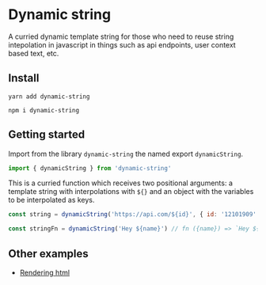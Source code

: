 # Dynamic string
A curried dynamic template string for those who need to reuse string intepolation in javascript in things such as api endpoints, user context based text, etc.

## Install

`yarn add dynamic-string`

`npm i dynamic-string`

## Getting started
Import from the library `dynamic-string` the named export `dynamicString`.
```js
import { dynamicString } from 'dynamic-string'
```
This is a curried function which receives two positional arguments: a template string with interpolations with `${}` and an object with the variables to be interpolated as keys. 


```js
const string = dynamicString('https://api.com/${id}', { id: '12101909' }) // https://api.com/12101909

const stringFn = dynamicString('Hey ${name}') // fn ({name}) => `Hey ${name}`
```

## Other examples

- [Rendering html](https://codesandbox.io/s/dynamic-string-html-interpolation-ym90q?file=/src/index.js)
